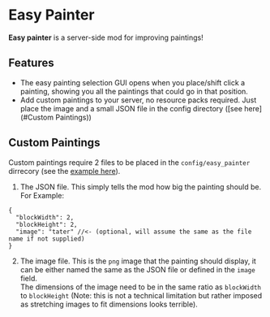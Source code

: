 # Easy Painter

**Easy painter** is a server-side mod for improving paintings!

## Features
* The easy painting selection GUI opens when you place/shift click a painting, showing you all the paintings that could go in that position.
* Add custom paintings to your server, no resource packs required. Just place the image and a small JSON file in the config directory ([see here](#Custom Paintings))

## Custom Paintings
Custom paintings require 2 files to be placed in the `config/easy_painter` dirrecory (see the [example here](/example/config)).
1. The JSON file. This simply tells the mod how big the painting should be. For Example:
```json5
{
  "blockWidth": 2,
  "blockHeight": 2,
  "image": "tater" //<- (optional, will assume the same as the file name if not supplied)
}
```
2. The image file. This is the `png` image that the painting should display, it can be either named the same as the JSON file or defined in the `image` field.  
The dimensions of the image need to be in the same ratio as `blockWidth` to `blockHeight` (Note: this is not a technical limitation but rather imposed as stretching images to fit dimensions looks terrible).  
   